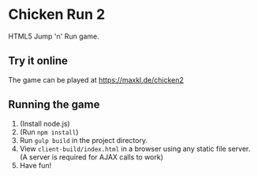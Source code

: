 
# Chicken Run 2

HTML5 Jump 'n' Run game.

## Try it online

The game can be played at https://maxkl.de/chicken2

## Running the game

1. (Install node.js)
2. (Run `npm install`)
3. Run `gulp build` in the project directory.
4. View `client-build/index.html` in a browser using any static file server.
(A server is required for AJAX calls to work)
5. Have fun!
